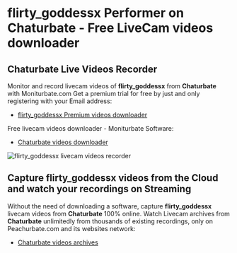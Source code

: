 # flirty_goddessx Performer on Chaturbate - Free LiveCam videos downloader

## Chaturbate Live Videos Recorder

Monitor and record livecam videos of **flirty_goddessx** from **Chaturbate** with Moniturbate.com
Get a premium trial for free by just and only registering with your Email address:
* [flirty_goddessx Premium videos downloader](https://moniturbate.com/request-demo-licence-key.html)

Free livecam videos downloader - Moniturbate Software:
* [Chaturbate videos downloader](https://moniturbate.com/moniturbate-download-software.html)

![flirty_goddessx livecam videos recorder](https://peachurnet.com/templates/moniturbate-software.png)


## Capture flirty_goddessx videos from the Cloud and watch your recordings on Streaming

Without the need of downloading a software, capture **flirty_goddessx** livecam videos from **Chaturbate** 100% online.
Watch Livecam archives from **Chaturbate** unlimitedly from thousands of existing recordings, only on Peachurbate.com and its websites network:
* [Chaturbate videos archives](https://peachurnet.com/)